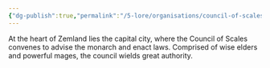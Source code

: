```yaml
---
{"dg-publish":true,"permalink":"/5-lore/organisations/council-of-scales/"}
---
```


At the heart of Zemland lies the capital city, where the Council of Scales convenes to advise the monarch and enact laws. Comprised of wise elders and powerful mages, the council wields great authority.